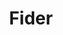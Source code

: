 ---
draft: false
title: Fider
content:
  id: fider
  name: Fider
  website: https://fider.io/
  short_description: Customer Feedback Made Easy
---